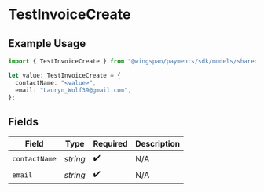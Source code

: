 # TestInvoiceCreate

## Example Usage

```typescript
import { TestInvoiceCreate } from "@wingspan/payments/sdk/models/shared";

let value: TestInvoiceCreate = {
  contactName: "<value>",
  email: "Lauryn_Wolf39@gmail.com",
};
```

## Fields

| Field              | Type               | Required           | Description        |
| ------------------ | ------------------ | ------------------ | ------------------ |
| `contactName`      | *string*           | :heavy_check_mark: | N/A                |
| `email`            | *string*           | :heavy_check_mark: | N/A                |